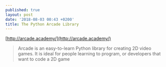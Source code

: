 ```yaml
---
published: true
layout: post
date: '2018-08-03 00:43 +0200'
title: The Python Arcade Library
---
```

[http://arcade.academy/](http://arcade.academy/)

> Arcade is an easy-to-learn Python library for creating 2D video games. It is ideal for people learning to program, or developers that want to code a 2D game
